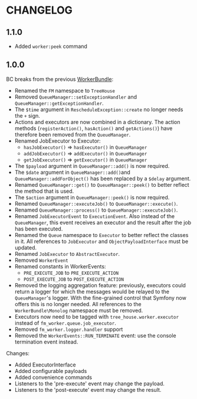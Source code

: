 CHANGELOG
=========

## 1.1.0

* Added `worker:peek` command


## 1.0.0

BC breaks from the previous [WorkerBundle][worker-bundle]:

[worker-bundle]: https://github.com/treehouselabs/FMWorkerBundle/

* Renamed the `FM` namespace to `TreeHouse`
* Removed `QueueManager::setExceptionHandler` and `QueueManager::getExceptionHandler`.
* The `$time` argument in `RescheduleException::create` no longer needs the `+`
  sign.
* Actions and executors are now combined in a dictionary. The action methods
  (`registerAction()`, `hasAction()` and `getActions()`) have therefore been
  removed from the `QueueManager`.
* Renamed JobExecutor to Executor:
   * `hasJobExecutor()` => `hasExecutor()` in `QueueManager`
   * `addJobExecutor()` => `addExecutor()` in `QueueManager`
   * `getJobExecutor()` => `getExecutor()` in `QueueManager`
* The `$payload` argument in `QueueManager::add()` is now required.
* The `$date` argument in `QueueManager::add()`and `QueueManager::addForObject()`
  has been replaced by a `$delay` argument.
* Renamed `QueueManager::get()` to `QueueManager::peek()` to better reflect the
  method that is used.
* The `$action` argument in `QueueManager::peek()` is now required.
* Renamed `QueueManager::executeJob()` to `QueueManager::execute()`.
* Renamed `QueueManager::process()` to `QueueManager::executeJob()`.
* Renamed `JobExecutorEvent` to `ExecutionEvent`. Also instead of the
  `QueueManager`, this event receives an executor and the result after the job
  has been executed.
* Renamed the `Queue` namespace to `Executor` to better reflect the classes in it.
  All references to `JobExecutor` and `ObjectPayloadInterface` must be updated.
* Renamed `JobExecutor` to `AbstractExecutor`.
* Removed `WorkerEvent`
* Renamed constants in WorkerEvents:
  * `PRE_EXECUTE_JOB` to `PRE_EXECUTE_ACTION`
  * `POST_EXECUTE_JOB` to `POST_EXECUTE_ACTION`
* Removed the logging aggregation feature: previously, executors could return a
  logger for which the messages would be relayed to the `QueueManager`'s logger.
  With the fine-grained control that Symfony now offers this is no longer needed.
  All references to the `WorkerBundle\Monolog` namespace must be removed.
* Executors now need to be tagged with `tree_house.worker.executor` instead of
  `fm_worker.queue.job_executor`.
* Removed `fm_worker.logger.handler` support
* Removed the `WorkerEvents::RUN_TERMINATE` event: use the console termination
  event instead.

Changes:

* Added ExecutorInterface
* Added configurable payloads
* Added convenience commands
* Listeners to the 'pre-execute' event may change the payload.
* Listeners to the 'post-execute' event may change the result.

